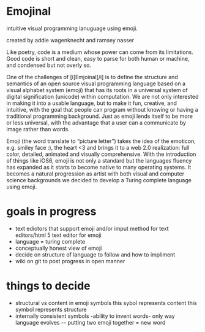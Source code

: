 Emojinal
========

intuitive visual programming lanuguage using emoji.

created by addie wagenknecht and ramsey nasser


Like poetry, code is a medium whose power can come from its limitations. Good code is short and clean, easy to parse for both human or machine, and condensed but not overly so.

One of the challenges of [i]Emjoinal[/i] is to define the structure and semantics of an open source visual programming language based on a visual alphabet system (emoji) that has its roots in a universal system of digital signification (unicode) within computation. We are not only interested in making it into a usable language, but to make it fun, creative, and intuitive, with the goal that people can program without knowing or having a traditional programming background. Just as emoji lends itself to be more or less universal, with the advantage that a user can a communicate by image rather than words.

Emoji (the word translate to “picture letter”) takes the idea of the emoticon, e.g. smiley face :), the heart <3 and brings it to a web 2.0 realization: full color, detailed, animated and visually comprehensive. With the introduction of things like iOS6, emoji is not only a standard but the languages fluency has expanded as it starts to become native to many operating systems. It becomes a natural progression as artist with both visual and computer science backgrounds we decided to develop a Turing complete language using emoji. 



goals in progress
========
- text ediotors that support emoji and/or imput method for text editors/html 5 text editor for emoji  
- language = turing complete
- conceptually honest view of emoji
- decide on structure of language to follow and how to impliment
- wiki on git to post progress in open manner

things to decide 
========
- structural vs content in emoji symbols 
    this sybol represents content
   this symbol represents structure
- internally consistent symbols
-ability to invent words- only way language evolves -- putting two emoji together = new word



